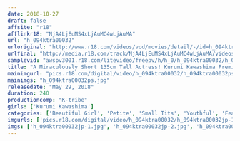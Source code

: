 ```yaml
---
date: 2018-10-27
draft: false
affsite: "r18"
afflinkr18: "NjA4LjEuMS4xLjAuMC4wLjAuMA"
url: "h_094ktra00032"
urloriginal: "http://www.r18.com/videos/vod/movies/detail/-/id=h_094ktra00032"
urlfinal: "http://media.r18.com/track/NjA4LjEuMS4xLjAuMC4wLjAuMA/videos/vod/movies/detail/-/id=h_094ktra00032"
samplevid: "awspv3001.r18.com/litevideo/freepv/h/h_0/h_094ktra00032/h_094ktra00032_dmb_w.mp4"
title: "A Miraculously Short 135cm Tall Actress! Kurumi Kawashima Premium Best Hits 4 Hours"
mainimgurl: "pics.r18.com/digital/video/h_094ktra00032/h_094ktra00032ps.jpg"
mainimgs: "h_094ktra00032ps.jpg"
releasedate: "May 29, 2018"
duration: 240
productioncomp: "K-tribe"
girls: ['Kurumi Kawashima']
categories: ['Beautiful Girl', 'Petite', 'Small Tits', 'Youthful', 'Featured Actress', 'Compilation', 'Over 4 Hours', 'Hi-Def']
imgurls: ['pics.r18.com/digital/video/h_094ktra00032/h_094ktra00032jp-1.jpg', 'pics.r18.com/digital/video/h_094ktra00032/h_094ktra00032jp-2.jpg', 'pics.r18.com/digital/video/h_094ktra00032/h_094ktra00032jp-3.jpg', 'pics.r18.com/digital/video/h_094ktra00032/h_094ktra00032jp-4.jpg', 'pics.r18.com/digital/video/h_094ktra00032/h_094ktra00032jp-5.jpg', 'pics.r18.com/digital/video/h_094ktra00032/h_094ktra00032jp-6.jpg', 'pics.r18.com/digital/video/h_094ktra00032/h_094ktra00032jp-7.jpg', 'pics.r18.com/digital/video/h_094ktra00032/h_094ktra00032jp-8.jpg', 'pics.r18.com/digital/video/h_094ktra00032/h_094ktra00032jp-9.jpg', 'pics.r18.com/digital/video/h_094ktra00032/h_094ktra00032jp-10.jpg', 'pics.r18.com/digital/video/h_094ktra00032/h_094ktra00032jp-11.jpg', 'pics.r18.com/digital/video/h_094ktra00032/h_094ktra00032jp-12.jpg', 'pics.r18.com/digital/video/h_094ktra00032/h_094ktra00032jp-13.jpg', 'pics.r18.com/digital/video/h_094ktra00032/h_094ktra00032jp-14.jpg', 'pics.r18.com/digital/video/h_094ktra00032/h_094ktra00032jp-15.jpg', 'pics.r18.com/digital/video/h_094ktra00032/h_094ktra00032jp-16.jpg', 'pics.r18.com/digital/video/h_094ktra00032/h_094ktra00032jp-17.jpg', 'pics.r18.com/digital/video/h_094ktra00032/h_094ktra00032jp-18.jpg', 'pics.r18.com/digital/video/h_094ktra00032/h_094ktra00032jp-19.jpg']
imgs: ['h_094ktra00032jp-1.jpg', 'h_094ktra00032jp-2.jpg', 'h_094ktra00032jp-3.jpg', 'h_094ktra00032jp-4.jpg', 'h_094ktra00032jp-5.jpg', 'h_094ktra00032jp-6.jpg', 'h_094ktra00032jp-7.jpg', 'h_094ktra00032jp-8.jpg', 'h_094ktra00032jp-9.jpg', 'h_094ktra00032jp-10.jpg', 'h_094ktra00032jp-11.jpg', 'h_094ktra00032jp-12.jpg', 'h_094ktra00032jp-13.jpg', 'h_094ktra00032jp-14.jpg', 'h_094ktra00032jp-15.jpg', 'h_094ktra00032jp-16.jpg', 'h_094ktra00032jp-17.jpg', 'h_094ktra00032jp-18.jpg', 'h_094ktra00032jp-19.jpg']
---
```

